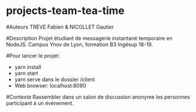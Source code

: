 # projects-team-tea-time

#Auteurs
TRÈVE Fabien & NICOLLET Gautier

#Description
Projet étudiant de messagerie instantané temporaire en NodeJS. Campus Ynov de Lyon, formation B3 Ingésup 18-19.

#Pour lancer le projet: 
- yarn install
- yarn start
- yarn serve dans le dossier /client
- Web browser: localhost:8080

#Contexte
Rassembler dans un salon de discussion anonyme les personnes participant à un évènement.

